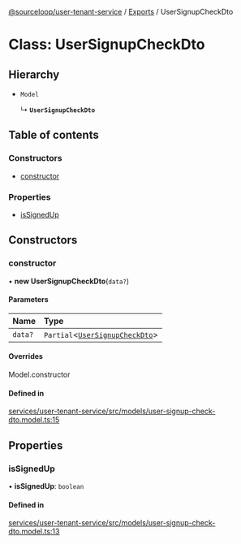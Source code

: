 [@sourceloop/user-tenant-service](../README.md) / [Exports](../modules.md) / UserSignupCheckDto

# Class: UserSignupCheckDto

## Hierarchy

- `Model`

  ↳ **`UserSignupCheckDto`**

## Table of contents

### Constructors

- [constructor](UserSignupCheckDto.md#constructor)

### Properties

- [isSignedUp](UserSignupCheckDto.md#issignedup)

## Constructors

### constructor

• **new UserSignupCheckDto**(`data?`)

#### Parameters

| Name | Type |
| :------ | :------ |
| `data?` | `Partial`<[`UserSignupCheckDto`](UserSignupCheckDto.md)\> |

#### Overrides

Model.constructor

#### Defined in

[services/user-tenant-service/src/models/user-signup-check-dto.model.ts:15](https://github.com/sourcefuse/loopback4-microservice-catalog/blob/b93c60ac7/services/user-tenant-service/src/models/user-signup-check-dto.model.ts#L15)

## Properties

### isSignedUp

• **isSignedUp**: `boolean`

#### Defined in

[services/user-tenant-service/src/models/user-signup-check-dto.model.ts:13](https://github.com/sourcefuse/loopback4-microservice-catalog/blob/b93c60ac7/services/user-tenant-service/src/models/user-signup-check-dto.model.ts#L13)
